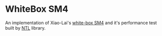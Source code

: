 # WhiteBox SM4

An implementation of Xiao-Lai's [white-box SM4](http://gb.oversea.cnki.net/KCMS/detail/detailall.aspx?filename=2010204831.nh&dbcode=CMFD&dbname=CMFD2010) and it's performance test built by [NTL](https://shoup.net/ntl/) library.